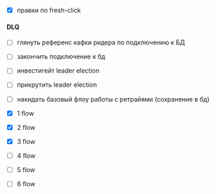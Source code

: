 - [x] правки по fresh-click

#### DLQ
- [ ] глянуть референс кафки ридера по подключению к БД
- [ ] закончить подключение к бд
- [ ] инвестигейт leader election
- [ ] прикрутить leader election
- [ ] накидать базовый флоу работы с ретрайями (сохранение в бд)


- [x] 1 flow
- [x] 2 flow
- [x] 3 flow
- [ ] 4 flow
- [ ] 5 flow
- [ ] 6 flow

